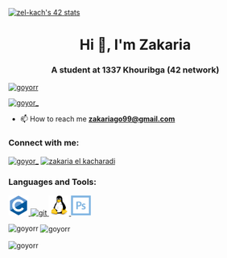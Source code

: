 [![zel-kach's 42 stats](https://badge.mediaplus.ma/binary/zel-kach)](https://github.com/oakoudad/badge42)

<h1 align="center">Hi 👋, I'm Zakaria</h1>
<h3 align="center">A student at 1337 Khouribga (42 network)</h3>

<p align="left"> <a href="https://github.com/ryo-ma/github-profile-trophy"><img src="https://github-profile-trophy.vercel.app/?username=goyorr" alt="goyorr" /></a> </p>

<p align="left"> <a href="https://twitter.com/goyor_" target="blank"><img src="https://img.shields.io/twitter/follow/goyor_?logo=twitter&style=for-the-badge" alt="goyor_" /></a> </p>

- 📫 How to reach me **zakariago99@gmail.com**

<h3 align="left">Connect with me:</h3>
<p align="left">
<a href="https://twitter.com/goyor_" target="blank"><img align="center" src="https://raw.githubusercontent.com/rahuldkjain/github-profile-readme-generator/master/src/images/icons/Social/twitter.svg" alt="goyor_" height="30" width="40" /></a>
<a href="https://linkedin.com/in/zakaria el kacharadi" target="blank"><img align="center" src="https://raw.githubusercontent.com/rahuldkjain/github-profile-readme-generator/master/src/images/icons/Social/linked-in-alt.svg" alt="zakaria el kacharadi" height="30" width="40" /></a>
</p>

<h3 align="left">Languages and Tools:</h3>
<p align="left"> <a href="https://www.cprogramming.com/" target="_blank" rel="noreferrer"> <img src="https://raw.githubusercontent.com/devicons/devicon/master/icons/c/c-original.svg" alt="c" width="40" height="40"/> </a> <a href="https://git-scm.com/" target="_blank" rel="noreferrer"> <img src="https://www.vectorlogo.zone/logos/git-scm/git-scm-icon.svg" alt="git" width="40" height="40"/> </a> <a href="https://www.linux.org/" target="_blank" rel="noreferrer"> <img src="https://raw.githubusercontent.com/devicons/devicon/master/icons/linux/linux-original.svg" alt="linux" width="40" height="40"/> </a> <a href="https://www.photoshop.com/en" target="_blank" rel="noreferrer"> <img src="https://raw.githubusercontent.com/devicons/devicon/master/icons/photoshop/photoshop-line.svg" alt="photoshop" width="40" height="40"/> </a> </p>

<p><img align="left" src="https://github-readme-stats.vercel.app/api/top-langs?username=goyorr&show_icons=true&locale=en&layout=compact" alt="goyorr" /></p>

<p>&nbsp;<img align="center" src="https://github-readme-stats.vercel.app/api?username=goyorr&show_icons=true&locale=en" alt="goyorr" /></p>

<p><img align="center" src="https://github-readme-streak-stats.herokuapp.com/?user=goyorr&" alt="goyorr" /></p>
